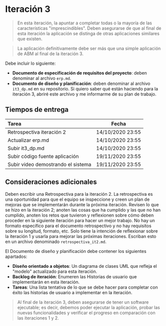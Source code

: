 # Iteración 3

> En esta iteración, la apuntar a completar todas o la mayoría de las  características "imprescindibles". Deben asegurarse de que al final de esta iteración la aplicación se distinga de otras aplicaciones similares que existen. 

> La aplicación definitivamente debe ser más que una simple aplicación de ABM al final de la iteración 3.

Debe incluir lo siguiente:

- **Documento de especificación de requisitos del proyecto**: deben denominar al archivo `erp.md`. 
- **Documento de diseño y planificación**: deben denominar al archivo `it3_dp.md` en su repositorio. Si quiero saber qué están haciendo para la iteración 3, abriré este archivo y me informarme de su plan de trabajo.

## Tiempos de entrega

| Tarea                                   |  Fecha           |
|:----------------------------------------|:----------------:|
| Retrospectiva iteración 2               | 14/10/2020 23:55 |
| Actualizar erp.md                       | 14/10/2020 23:55 |
| Subir it3_dp.md                         | 14/10/2020 23:55 |
| Subir código fuente aplicación          | 19/11/2020 23:55 |
| Subir video demostrando el sistema      | 19/11/2020 23:55 |

## Consideraciones adicionales

Deben escribir una Retrospectiva para la iteración 2. La retrospectiva es una oportunidad para que el equipo se inspeccione y creen un plan de mejoras que se implementarán durante la próxima iteración. Revisen lo que se hizo en la iteración 2; anoten las cosas que ha cumplido y las que no han cumplido, anoten los retos que tuvieron y reflexionen sobre cómo deben proceder en la siguiente iteración para hacer un mejor trabajo. No hay un formato específico para el documento retrospectivo y no hay requisitos sobre su longitud, formato, etc. Solo tiene la intención de reflexionar sobre la iteración 1 y usarla para mejorar las próximas iteraciones. Escriban esto en un archivo denominado `retrospectiva_it2.md`.

El Documento de diseño y planificación debe contener los siguientes apartados:
- **Diseño orientado a objetos**: Un diagrama de clases UML que refleja el "modelo" actualizado para esta iteración.
- **Backlog de iteración**: Enumeren las Historias de usuario que implementarán en esta iteración.
- **Tareas**: Una lista tentativa de lo que se debe hacer para completar con éxito las historias de usuario a implementar en la iteración.

> Al final de la iteración 3, deben asegurarse de tener un software ejecutable; es decir, debemos poder ejecutar la aplicación, probar las nuevas funcionalidades y verificar el progreso en comparación con las iteraciones 1 y 2.